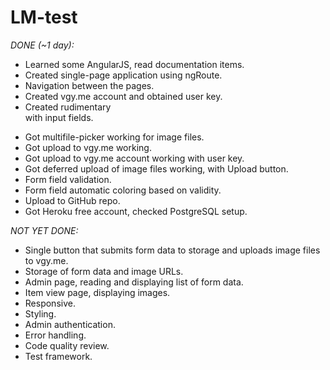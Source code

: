 # LM-test

*DONE (~1 day):*
 * Learned some AngularJS, read documentation items.
 * Created single-page application using ngRoute.
 * Navigation between the pages.
 * Created vgy.me account and obtained user key.
 * Created rudimentary <form> with input fields.
 * Got multifile-picker working for image files.
 * Got upload to vgy.me working.
 * Got upload to vgy.me account working with user key.
 * Got deferred upload of image files working, with Upload button.
 * Form field validation.
 * Form field automatic coloring based on validity.
 * Upload to GitHub repo.
 * Got Heroku free account, checked PostgreSQL setup.

*NOT YET DONE:*
 * Single button that submits form data to storage and uploads image files to vgy.me.
 * Storage of form data and image URLs.
 * Admin page, reading and displaying list of form data.
 * Item view page, displaying images.
 * Responsive.
 * Styling.
 * Admin authentication.
 * Error handling.
 * Code quality review.
 * Test framework.
